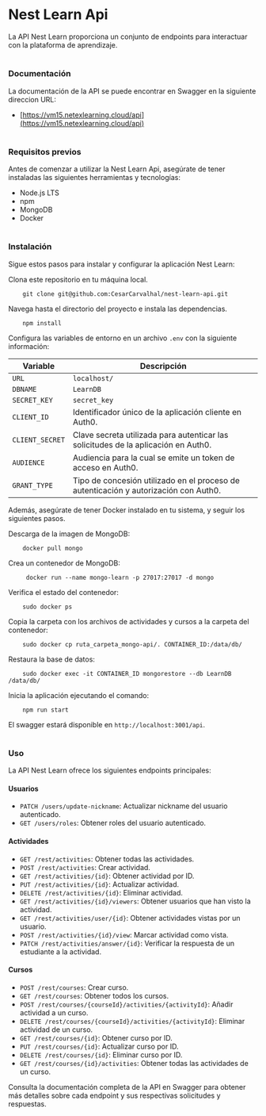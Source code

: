 # Nest Learn Api
La API Nest Learn proporciona un conjunto de endpoints para interactuar con la plataforma de aprendizaje.

 
#
### Documentación
La documentación de la API se puede encontrar en Swagger en la siguiente direccion URL:

- [https://vm15.netexlearning.cloud/api](https://vm15.netexlearning.cloud/api)


#
### Requisitos previos
Antes de comenzar a utilizar la Nest Learn Api, asegúrate de tener instaladas las siguientes herramientas y tecnologías:

- Node.js LTS
- npm 
- MongoDB
- Docker

 
#
### Instalación
Sigue estos pasos para instalar y configurar la aplicación Nest Learn:

Clona este repositorio en tu máquina local.

		git clone git@github.com:CesarCarvalhal/nest-learn-api.git
    
Navega hasta el directorio del proyecto e instala las dependencias.
	
		npm install
	
Configura las variables de entorno en un archivo `.env` con la siguiente información:

 
 | Variable        | Descripción                                                                                          |
|-----------------|------------------------------------------------------------------------------------------------------|
| `URL`           | `localhost/`  |
| `DBNAME`        | `LearnDB`     |
| `SECRET_KEY`    | `secret_key`      |
| `CLIENT_ID`     | Identificador único de la aplicación cliente en Auth0.                                               |
| `CLIENT_SECRET` | Clave secreta utilizada para autenticar las solicitudes de la aplicación en Auth0.                  |
| `AUDIENCE`      | Audiencia para la cual se emite un token de acceso en Auth0.                                         |
| `GRANT_TYPE`    | Tipo de concesión utilizado en el proceso de autenticación y autorización con Auth0.                |


 

Además, asegúrate de tener Docker instalado en tu sistema, y seguir los siguientes pasos.

 
Descarga de la imagen de MongoDB:

		docker pull mongo
		
Crea un contenedor de MongoDB:

		 docker run --name mongo-learn -p 27017:27017 -d mongo

Verifica el estado del contenedor:

		sudo docker ps
		
Copia la carpeta con los archivos de actividades y cursos a la carpeta del contenedor:

		sudo docker cp ruta_carpeta_mongo-api/. CONTAINER_ID:/data/db/

Restaura la base de datos:

		sudo docker exec -it CONTAINER_ID mongorestore --db LearnDB /data/db/
		
Inicia la aplicación ejecutando el comando:

		npm run start
		
El swagger estará disponible en `http://localhost:3001/api`.

 

#
### Uso
La API Nest Learn ofrece los siguientes endpoints principales:


#### Usuarios
- `PATCH /users/update-nickname`: Actualizar nickname del usuario autenticado.
- `GET /users/roles`: Obtener roles del usuario autenticado.


#### Actividades
- `GET /rest/activities`: Obtener todas las actividades.
- `POST /rest/activities`: Crear actividad.
- `GET /rest/activities/{id}`: Obtener actividad por ID.
- `PUT /rest/activities/{id}`: Actualizar actividad.
- `DELETE /rest/activities/{id}`: Eliminar actividad.
- `GET /rest/activities/{id}/viewers`: Obtener usuarios que han visto la actividad.
- `GET /rest/activities/user/{id}`: Obtener actividades vistas por un usuario.
- `POST /rest/activities/{id}/view`: Marcar actividad como vista.
- `PATCH /rest/activities/answer/{id}`: Verificar la respuesta de un estudiante a la actividad.


#### Cursos
- `POST /rest/courses`: Crear curso.
- `GET /rest/courses`: Obtener todos los cursos.
- `POST /rest/courses/{courseId}/activities/{activityId}`: Añadir actividad a un curso.
- `DELETE /rest/courses/{courseId}/activities/{activityId}`: Eliminar actividad de un curso.
- `GET /rest/courses/{id}`: Obtener curso por ID.
- `PUT /rest/courses/{id}`: Actualizar curso por ID.
- `DELETE /rest/courses/{id}`: Eliminar curso por ID.
- `GET /rest/courses/{id}/activities`: Obtener todas las actividades de un curso.

 

Consulta la documentación completa de la API en Swagger para obtener más detalles sobre cada endpoint y sus respectivas solicitudes y respuestas.
